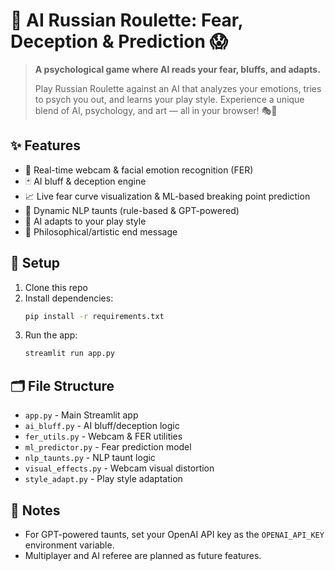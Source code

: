 # 🎲 AI Russian Roulette: Fear, Deception & Prediction 😱

> **A psychological game where AI reads your fear, bluffs, and adapts.**
> 
> Play Russian Roulette against an AI that analyzes your emotions, tries to psych you out, and learns your play style. Experience a unique blend of AI, psychology, and art — all in your browser! 🎭🤖

## ✨ Features
- 🎥 Real-time webcam & facial emotion recognition (FER)
- 🃏 AI bluff & deception engine
- 📈 Live fear curve visualization & ML-based breaking point prediction
- 💬 Dynamic NLP taunts (rule-based & GPT-powered)
- 🧠 AI adapts to your play style
- 📜 Philosophical/artistic end message

## 🚀 Setup
1. Clone this repo
2. Install dependencies:
   ```bash
   pip install -r requirements.txt
   ```
3. Run the app:
   ```bash
   streamlit run app.py
   ```

## 🗂️ File Structure
- `app.py` - Main Streamlit app
- `ai_bluff.py` - AI bluff/deception logic
- `fer_utils.py` - Webcam & FER utilities
- `ml_predictor.py` - Fear prediction model
- `nlp_taunts.py` - NLP taunt logic
- `visual_effects.py` - Webcam visual distortion
- `style_adapt.py` - Play style adaptation

## 🔑 Notes
- For GPT-powered taunts, set your OpenAI API key as the `OPENAI_API_KEY` environment variable.
- Multiplayer and AI referee are planned as future features. 